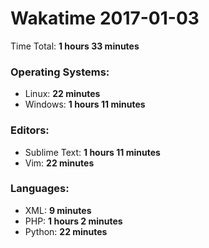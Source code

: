 # Wakatime 2017-01-03

Time Total: **1 hours 33 minutes**

### Operating Systems:
- Linux: **22 minutes** 
- Windows: **1 hours 11 minutes** 

### Editors:
- Sublime Text: **1 hours 11 minutes** 
- Vim: **22 minutes** 

### Languages:
- XML: **9 minutes** 
- PHP: **1 hours 2 minutes** 
- Python: **22 minutes** 

